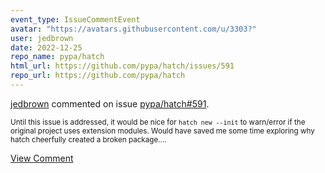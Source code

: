 ```yaml
---
event_type: IssueCommentEvent
avatar: "https://avatars.githubusercontent.com/u/3303?"
user: jedbrown
date: 2022-12-25
repo_name: pypa/hatch
html_url: https://github.com/pypa/hatch/issues/591
repo_url: https://github.com/pypa/hatch
---
```


<a href='https://github.com/jedbrown' target='_blank'>jedbrown</a> commented on issue <a href='https://github.com/pypa/hatch/issues/591' target='_blank'>pypa/hatch#591</a>.

<small>Until this issue is addressed, it would be nice for `hatch new --init` to warn/error if the original project uses extension modules. Would have saved me some time exploring why hatch cheerfully created a broken package....</small>

<a href='https://github.com/pypa/hatch/issues/591' target='_blank'>View Comment</a>